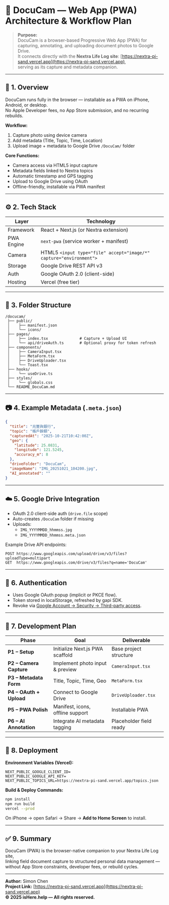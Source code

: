 
# 📸 DocuCam — Web App (PWA) Architecture & Workflow Plan

> **Purpose:**  
> DocuCam is a browser-based Progressive Web App (PWA) for capturing, annotating, and uploading document photos to Google Drive.  
> It connects directly with the **Nextra Life Log site**: [https://nextra-pi-sand.vercel.app](https://nextra-pi-sand.vercel.app),  
> serving as its capture and metadata companion.

---

## 🧭 1. Overview

DocuCam runs fully in the browser — installable as a PWA on iPhone, Android, or desktop.  
No Apple Developer fees, no App Store submission, and no recurring rebuilds.

**Workflow:**  
1. Capture photo using device camera  
2. Add metadata (Title, Topic, Time, Location)  
3. Upload image + metadata to Google Drive `/DocuCam/` folder  

**Core Functions:**  
- Camera access via HTML5 input capture  
- Metadata fields linked to Nextra topics  
- Automatic timestamp and GPS tagging  
- Upload to Google Drive using OAuth  
- Offline-friendly, installable via PWA manifest  

---

## ⚙️ 2. Tech Stack

| Layer | Technology |
|-------|-------------|
| Framework | React + Next.js (or Nextra extension) |
| PWA Engine | `next-pwa` (service worker + manifest) |
| Camera | HTML5 `<input type="file" accept="image/*" capture="environment">` |
| Storage | Google Drive REST API v3 |
| Auth | Google OAuth 2.0 (client-side) |
| Hosting | Vercel (free tier) |

---

## 🧩 3. Folder Structure

```
/docucam/
 ├── public/
 │    ├── manifest.json
 │    └── icons/
 ├── pages/
 │    ├── index.tsx              # Capture + Upload UI
 │    └── api/driveAuth.ts       # Optional proxy for token refresh
 ├── components/
 │    ├── CameraInput.tsx
 │    ├── MetaForm.tsx
 │    ├── DriveUploader.tsx
 │    └── Toast.tsx
 ├── hooks/
 │    └── useDrive.ts
 ├── styles/
 │    └── globals.css
 └── README_DocuCam.md
```

---

## 📷 4. Example Metadata (`.meta.json`)

```json
{
  "title": "兆豐與銀行",
  "topic": "帳戶餘額",
  "capturedAt": "2025-10-21T10:42:00Z",
  "geo": {
    "latitude": 25.0831,
    "longitude": 121.5245,
    "accuracy_m": 8
  },
  "driveFolder": "DocuCam",
  "imageName": "IMG_20251021_104200.jpg",
  "AI_annotated": ""
}
```

---

## ☁️ 5. Google Drive Integration

- OAuth 2.0 client-side auth (`drive.file` scope)  
- Auto-creates `/DocuCam` folder if missing  
- Uploads:
  - `IMG_YYYYMMDD_hhmmss.jpg`
  - `IMG_YYYYMMDD_hhmmss.meta.json`

Example Drive API endpoints:  
```
POST https://www.googleapis.com/upload/drive/v3/files?uploadType=multipart
GET  https://www.googleapis.com/drive/v3/files?q=name='DocuCam'
```

---

## 🔐 6. Authentication

- Uses Google OAuth popup (implicit or PKCE flow).  
- Token stored in localStorage, refreshed by gapi SDK.  
- Revoke via [Google Account → Security → Third-party access](https://myaccount.google.com/permissions).

---

## 🧱 7. Development Plan

| Phase | Goal | Deliverable |
|-------|------|--------------|
| **P1 – Setup** | Initialize Next.js PWA scaffold | Base project structure |
| **P2 – Camera Capture** | Implement photo input & preview | `CameraInput.tsx` |
| **P3 – Metadata Form** | Title, Topic, Time, Geo | `MetaForm.tsx` |
| **P4 – OAuth + Upload** | Connect to Google Drive | `DriveUploader.tsx` |
| **P5 – PWA Polish** | Manifest, icons, offline support | Installable PWA |
| **P6 – AI Annotation** | Integrate AI metadata tagging | Placeholder field ready |

---

## 🧭 8. Deployment

**Environment Variables (Vercel):**
```
NEXT_PUBLIC_GOOGLE_CLIENT_ID=
NEXT_PUBLIC_GOOGLE_API_KEY=
NEXT_PUBLIC_TOPICS_URL=https://nextra-pi-sand.vercel.app/topics.json
```

**Build & Deploy Commands:**
```bash
npm install
npm run build
vercel --prod
```

On iPhone → open Safari → Share → **Add to Home Screen** to install.

---

## ✅ 9. Summary

DocuCam (PWA) is the browser-native companion to your Nextra Life Log site,  
linking field document capture to structured personal data management —  
without App Store constraints, developer fees, or rebuild cycles.

---

**Author:** Simon Chen  
**Project Link:** [https://nextra-pi-sand.vercel.app](https://nextra-pi-sand.vercel.app)  
**© 2025 isHere.help — All rights reserved.**
